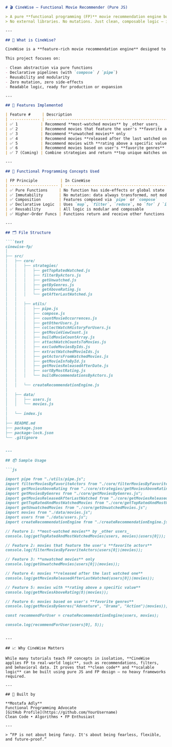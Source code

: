 ````markdown
# 🎬 CineWise — Functional Movie Recommender (Pure JS)

> A pure **functional programming (FP)** movie recommendation engine built in vanilla JavaScript.  
> No external libraries. No mutations. Just clean, composable logic — inspired by Netflix-style intelligence.

---

## 📌 What is CineWise?

CineWise is a **feature-rich movie recommendation engine** designed to demonstrate advanced concepts of **Functional Programming** in a real-world setting.

This project focuses on:

- Clean abstraction via pure functions
- Declarative pipelines (with `compose` / `pipe`)
- Reusability and modularity
- Zero mutation, zero side-effects
- Readable logic, ready for production or expansion

---

## 🚀 Features Implemented

| Feature #     | Description                                                  |
| ------------- | ------------------------------------------------------------ |
| ✅ 1          | Recommend **most-watched movies** by _other users_           |
| ✅ 2          | Recommend movies that feature the user's **favorite actors** |
| ✅ 3          | Recommend **unwatched movies** only                          |
| ✅ 4          | Recommend movies **released after the last watched one**     |
| ✅ 5          | Recommend movies with **rating above a specific value**      |
| ✅ 6          | Recommend movies based on user's **favorite genres**         |
| ✅ 7 (Coming) | Combine strategies and return **top unique matches only**    |

---

## 🧠 Functional Programming Concepts Used

| FP Principle          | In CineWise                                        |
| --------------------- | -------------------------------------------------- |
| ✅ Pure Functions     | No function has side-effects or global state       |
| ✅ Immutability       | No mutation: data always transformed, not modified |
| ✅ Composition        | Features composed via `pipe` or `compose`          |
| ✅ Declarative Logic  | Uses `map`, `filter`, `reduce`, no `for` / `if`    |
| ✅ Reusability        | All logic is modular and composable                |
| ✅ Higher-Order Funcs | Functions return and receive other functions       |

---

## 🗂 File Structure

````text
cinewise-fp/
│
├── src/
│   ├── core/
│   │   ├── strategies/
│   │   │   ├── getTopRatedWatched.js
│   │   │   ├── filterByActors.js
│   │   │   ├── getUnwatched.js
│   │   │   ├── getByGenres.js
│   │   │   ├── getAboveRating.js
│   │   │   └── getAfterLastWatched.js
│   │
│   │   ├── utils/
│   │   │   ├── pipe.js
│   │   │   ├── compose.js
│   │   │   ├── countMovieOccurrences.js
│   │   │   ├── getOtherUsers.js
│   │   │   ├── collectWatchHistoryForUsers.js
│   │   │   ├── getMovieViewCount.js
│   │   │   ├── buildMovieCountArray.js
│   │   │   ├── attachWatchCountsToMovies.js
│   │   │   ├── excludeMoviesByIds.js
│   │   │   ├── extractWatchedMovieIds.js
│   │   │   ├── getActorsFromWatchedMovies.js
│   │   │   ├── getMovieInfoById.js
│   │   │   ├── getMoviesReleasedAfterDate.js
│   │   │   ├── sortByMostRating.js
│   │   │   └── buildRecommendationsByActors.js
│   │
│   │   └── createRecommendationEngine.js
│
│   ├── data/
│   │   ├── users.js
│   │   └── movies.js
│
│   └── index.js
│
├── README.md
├── package.json
├── package-lock.json
└── .gitignore


---

## 📦 Sample Usage

```js

import pipe from "./utils/pipe.js";
import filterMoviesByFavoriteActors from "./core/filterMoviesByFavoriteActors.js";
import getMoviesAboveRating from "./core/strategies/getMoviesAboveRating.js";
import getMoviesByGenres from "./core/getMoviesByGenres.js";
import getMoviesReleasedAfterLastWatched from "./core/getMoviesReleasedAfterLastWatched.js";
import getTopRatedAndMostWatchedMovies from "./core/getTopRatedAndMostWatchedMovies.js";
import getUnwatchedMovies from "./core/getUnwatchedMovies.js";
import movies from "./data/movies.js";
import users from "./data/users.js";
import createRecommendationEngine from "./createRecommendationEngine.js";

// Feature 1: **most-watched movies** by _other users_
console.log(getTopRatedAndMostWatchedMovies(users, movies)(users[0]));

// Feature 2: movies that feature the user's **favorite actors**
console.log(filterMoviesByFavoriteActors(users[0])(movies));

// Feature 3: **unwatched movies** only
console.log(getUnwatchedMovies(users[0])(movies));

// Feature 4: movies **released after the last watched one**
console.log(getMoviesReleasedAfterLastWatched(users[0])(movies));

// Feature 5: movies with **rating above a specific value**
console.log(getMoviesAboveRating(8)(movies));

// Feature 6: movies based on user's **favorite genres**
console.log(getMoviesByGenres("Adventure", "Drama", "Action")(movies));

const recommendForUser = createRecommendationEngine(users, movies);

console.log(recommendForUser(users[0], 5));

````
````

---

## 📈 Why CineWise Matters

While many tutorials teach FP concepts in isolation, **CineWise applies FP to real-world logic**, such as recommendations, filters, and behavioral data. It proves that **clean code** and **scalable logic** can be built using pure JS and FP design — no heavy frameworks required.

---

## 🙌 Built by

**Mostafa Adly**
Functional Programming Advocate
[GitHub Profile](https://github.com/YourUsername)
Clean Code • Algorithms • FP Enthusiast

---

> “FP is not about being fancy. It's about being fearless, flexible, and future-proof.”
